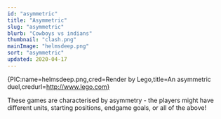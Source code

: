 ```yaml
---
id: "asymmetric"
title: "Asymmetric"
slug: "asymmetric"
blurb: "Cowboys vs indians"
thumbnail: "clash.png"
mainImage: "helmsdeep.png"
sort: "asymmetric"
updated: 2020-04-17
---
```


{PIC:name=helmsdeep.png,cred=Render by Lego,title=An asymmetric duel,credurl=http://www.lego.com}

These games are characterised by asymmetry - the players might have different units, starting positions, endgame goals, or all of the above!
